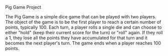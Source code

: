 Pig Game Project

The Pig Game is a simple dice game that can be played with two players. The object of the game is to be the first player to reach a certain number of points, typically 100. Each turn, a player rolls a single die and can choose to either "hold" (keep their current score for the turn) or "roll" again. If they roll a 1, they lose all the points they have accumulated for that turn and it becomes the next player's turn. The game ends when a player reaches 100 points. 